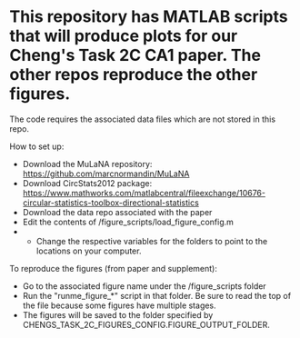 # This repository has MATLAB scripts that will produce plots for our Cheng's Task 2C CA1 paper. The other repos reproduce the other figures.

The code requires the associated data files which are not stored in this repo.

How to set up:
- Download the MuLaNA repository: https://github.com/marcnormandin/MuLaNA
- Download CircStats2012 package: https://www.mathworks.com/matlabcentral/fileexchange/10676-circular-statistics-toolbox-directional-statistics
- Download the data repo associated with the paper
- Edit the contents of /figure_scripts/load_figure_config.m
- - Change the respective variables for the folders to point to the locations on your computer.

To reproduce the figures (from paper and supplement):
- Go to the associated figure name under the /figure_scripts folder
- Run the "runme_figure_*" script in that folder. Be sure to read the top of the file because some figures have multiple stages.
- The figures will be saved to the folder specified by CHENGS_TASK_2C_FIGURES_CONFIG.FIGURE_OUTPUT_FOLDER.
